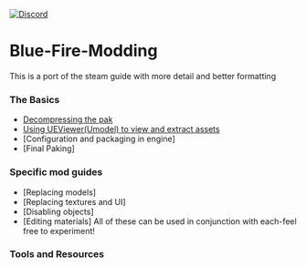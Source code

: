 [![Discord](https://img.shields.io/discord/707647729043636276?color=%237289da&label=Join%20the%20blue%20fire%20discord%21&style=for-the-badge)](https://discord.gg/q4ydWSG)

# Blue-Fire-Modding
This is a port of the steam guide with more detail and better formatting

### The Basics
 - [Decompressing the pak](./Unpaking.md)
 - [Using UEViewer(Umodel) to view and extract assets](./UEViewer)
 - [Configuration and packaging in engine]
 - [Final Paking]
 
### Specific mod guides
 - [Replacing models]
 - [Replacing textures and UI]
 - [Disabling objects]
 - [Editing materials]
  All of these can be used in conjunction with each-feel free to experiment!
  
### Tools and Resources
  
